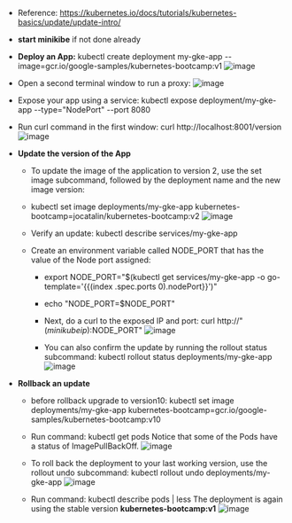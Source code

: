 - Reference: https://kubernetes.io/docs/tutorials/kubernetes-basics/update/update-intro/
  
- **start minikibe** if not done already
  
- **Deploy an App:** kubectl create deployment my-gke-app --image=gcr.io/google-samples/kubernetes-bootcamp:v1
![image](https://github.com/Ajit1279/GCP_Learning/assets/81754034/ecc0c020-966f-4c08-a492-b40bf0d96b0c)

- Open a second terminal window to run a proxy:
![image](https://github.com/Ajit1279/GCP_Learning/assets/81754034/95e02851-d381-44e4-92fe-135f5aa06671)

- Expose your app using a service: kubectl expose deployment/my-gke-app --type="NodePort" --port 8080
 
- Run curl command in the first window: curl http://localhost:8001/version
![image](https://github.com/Ajit1279/GCP_Learning/assets/81754034/e09d728c-8f66-447a-8994-8971aa6880f9)

- **Update the version of the App**
  - To update the image of the application to version 2, use the set image subcommand, followed by the deployment name and the new image version:

  - kubectl set image deployments/my-gke-app kubernetes-bootcamp=jocatalin/kubernetes-bootcamp:v2
![image](https://github.com/Ajit1279/GCP_Learning/assets/81754034/48593017-7881-401e-b1be-bb73a0283cbc)

  - Verify an update: kubectl describe services/my-gke-app
  
  - Create an environment variable called NODE_PORT that has the value of the Node port assigned:
    - export NODE_PORT="$(kubectl get services/my-gke-app -o go-template='{{(index .spec.ports 0).nodePort}}')"

    - echo "NODE_PORT=$NODE_PORT"
    
    - Next, do a curl to the exposed IP and port: curl http://"$(minikube ip):$NODE_PORT"
![image](https://github.com/Ajit1279/GCP_Learning/assets/81754034/419eb11c-618a-4dba-9344-fed668f36e57)

    - You can also confirm the update by running the rollout status subcommand: kubectl rollout status deployments/my-gke-app
![image](https://github.com/Ajit1279/GCP_Learning/assets/81754034/49e89ea4-a015-4a3f-89ce-8206ff1ed982)

 
- **Rollback an update**
  - before rollback upgrade to version10: kubectl set image deployments/my-gke-app kubernetes-bootcamp=gcr.io/google-samples/kubernetes-bootcamp:v10

  - Run command: kubectl get pods Notice that some of the Pods have a status of ImagePullBackOff.
![image](https://github.com/Ajit1279/GCP_Learning/assets/81754034/ceacbcda-b205-4771-a90e-b40110503a16)

  - To roll back the deployment to your last working version, use the rollout undo subcommand: kubectl rollout undo deployments/my-gke-app
![image](https://github.com/Ajit1279/GCP_Learning/assets/81754034/6796456e-12b6-443a-93ae-8480ff9b75b0)

  - Run command: kubectl describe pods | less The deployment is again using the stable version **kubernetes-bootcamp:v1**
![image](https://github.com/Ajit1279/GCP_Learning/assets/81754034/08b7de31-eae1-44eb-9f04-6fe06105c031)
  
